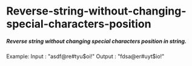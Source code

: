 # Reverse-string-without-changing-special-characters-position
##### Reverse string without changing special characters position in string. 
 
 Example: 
 Input : "asdf@re#tyu$oi!" 
 Output : "fdsa@er#uyt$io!"
